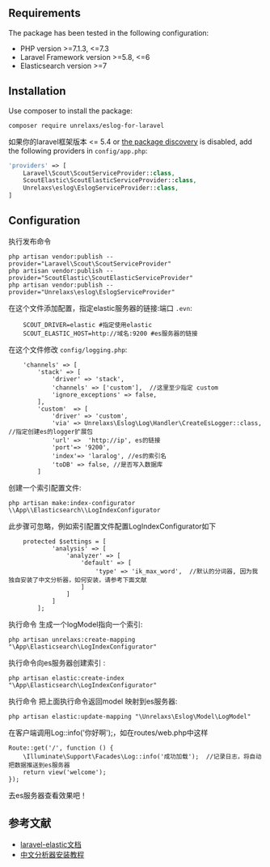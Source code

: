 ## Requirements

The package has been tested in the following configuration:

* PHP version &gt;=7.1.3, &lt;=7.3
* Laravel Framework version &gt;=5.8, &lt;=6
* Elasticsearch version &gt;=7


## Installation

Use composer to install the package:

```
composer require unrelaxs/eslog-for-laravel
```

如果你的laravel框架版本 &lt;= 5.4 or [the package discovery](https://laravel.com/docs/5.5/packages#package-discovery)
is disabled, add the following providers in `config/app.php`:

```php
'providers' => [
    Laravel\Scout\ScoutServiceProvider::class,
    ScoutElastic\ScoutElasticServiceProvider::class,
    Unrelaxs\eslog\EslogServiceProvider::class,
]
```


## Configuration

执行发布命令

```
php artisan vendor:publish --provider="Laravel\Scout\ScoutServiceProvider"
php artisan vendor:publish --provider="ScoutElastic\ScoutElasticServiceProvider"
php artisan vendor:publish --provider="Unrelaxs\eslog\EslogServiceProvider"
```


在这个文件添加配置，指定elastic服务器的链接:端口 `.evn`:

```
    SCOUT_DRIVER=elastic #指定使用elastic
    SCOUT_ELASTIC_HOST=http://域名:9200 #es服务器的链接
```

在这个文件修改 `config/logging.php`:

```
    'channels' => [
        'stack' => [
            'driver' => 'stack',
            'channels' => ['custom'],  //这里至少指定 custom
            'ignore_exceptions' => false,
        ],
        'custom'  => [
            'driver' => 'custom',
            'via' => Unrelaxs\Eslog\Log\Handler\CreateEsLogger::class, //指定创建es的logger扩展包
            'url' =>  'http://ip', es的链接
            'port'=> '9200',
            'index'=> 'laralog', //es的索引名
            'toDB' => false, //是否写入数据库
        ]
```

创建一个索引配置文件:

```
php artisan make:index-configurator \\App\\Elasticsearch\\LogIndexConfigurator
```

此步骤可忽略，例如索引配置文件配置LogIndexConfigurator如下

```
    protected $settings = [
            'analysis' => [
                'analyzer' => [
                    'default' => [
                        'type' => 'ik_max_word',  //默认的分词器, 因为我独自安装了中文分析器，如何安装，请参考下面文献
                    ]
                ]
            ]
        ];
```

执行命令 生成一个logModel指向一个索引:

```
php artisan unrelaxs:create-mapping "\App\Elasticsearch\LogIndexConfigurator"
```

执行命令向es服务器创建索引 :

```
php artisan elastic:create-index "\App\Elasticsearch\LogIndexConfigurator"
```


执行命令 把上面执行命令返回model 映射到es服务器:

```
php artisan elastic:update-mapping "\Unrelaxs\Eslog\Model\LogModel"
```



在客户端调用Log::info('你好啊');，如在routes/web.php中这样

```
Route::get('/', function () {
    \Illuminate\Support\Facades\Log::info('成功加载');  //记录日志，将自动把数据推送到es服务器
    return view('welcome');
});
```

去es服务器查看效果吧！

## 参考文献


- [laravel-elastic文档](https://github.com/babenkoivan/scout-elasticsearch-driver)
- [中文分析器安装教程](https://blog.csdn.net/wolfcode_cn/article/details/81907220)

